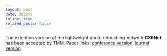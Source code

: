 ```yaml
---
layout: post
date: 2022-5
inline: true
related_posts: false
---
```


The extention version of the lightweight photo retouching network **CSRNet** has been accepted by TMM. Paper links: [conference version](https://link.springer.com/chapter/10.1007/978-3-030-58601-0_40), [journal version](https://arxiv.org/abs/2104.06279).